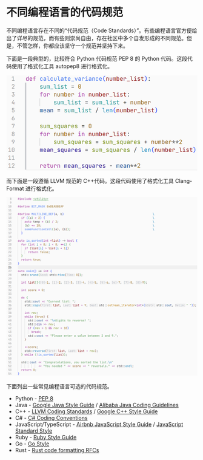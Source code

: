 # 不同编程语言的代码规范

不同编程语言存在不同的“代码规范（Code Standards）”。有些编程语言官方便给出了详尽的规范，而有些则崇尚自由，存在社区中多个自发形成的不同规范。但是，不管怎样，你都应该坚守一个规范并坚持下来。

下面是一段典型的，比较符合 Python 代码规范 PEP 8 的 Python 代码。这段代码使用了格式化工具 autopep8 进行格式化。

![一段遵守 PEP 8 规范的 Python 代码](img/python-code-style.png)

而下面是一段遵循 LLVM 规范的 C++代码。这段代码使用了格式化工具 Clang-Format 进行格式化。

![一段遵守 LLVM 规范的 C++ 代码](img/llvm-code-style.png)

下面列出一些常见编程语言可选的代码规范。

- Python - [PEP 8](https://peps.python.org/pep-0008/)
- Java - [Google Java Style Guide](https://google.github.io/styleguide/javaguide.html) / [Alibaba Java Coding Guidelines](https://github.com/alibaba/Alibaba-Java-Coding-Guidelines)
- C++ - [LLVM Coding Standards](https://llvm.org/docs/CodingStandards.html) / [Google C++ Style Guide](https://google.github.io/styleguide/cppguide.html)
- C# - [C# Coding Conventions](https://learn.microsoft.com/en-us/dotnet/csharp/fundamentals/coding-style/coding-conventions)
- JavaScript/TypeScript - [Airbnb JavaScript Style Guide](https://github.com/airbnb/javascript) / [JavaScript Standard Style](https://standardjs.com/)
- Ruby - [Ruby Style Guide](https://rubystyle.guide/)
- Go - [Go Style](https://google.github.io/styleguide/go/)
- Rust - [Rust code formatting RFCs](https://github.com/rust-lang/style-team)
